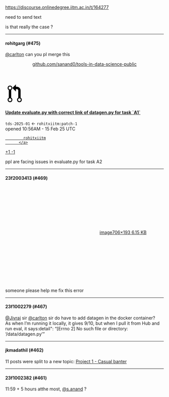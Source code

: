 https://discourse.onlinedegree.iitm.ac.in/t/164277

need to send text</p>
<p>is that really the case ?</p><hr>

<h4>rohitgarg (#475)</h4>
<p><a class="mention" href="/u/carlton">@carlton</a> can you pl merge this</p><aside class="onebox githubpullrequest" data-onebox-src="https://github.com/sanand0/tools-in-data-science-public/pull/7">
<header class="source">
<a href="https://github.com/sanand0/tools-in-data-science-public/pull/7" rel="noopener nofollow ugc" target="_blank">github.com/sanand0/tools-in-data-science-public</a>
</header>
<article class="onebox-body">
<div class="github-row" data-github-private-repo="false">
<div class="github-icon-container" title="Pull Request">
<svg aria-hidden="true" class="github-icon" height="60" viewbox="0 0 12 16" width="60"><path d="M11 11.28V5c-.03-.78-.34-1.47-.94-2.06C9.46 2.35 8.78 2.03 8 2H7V0L4 3l3 3V4h1c.27.02.48.11.69.31.21.2.3.42.31.69v6.28A1.993 1.993 0 0 0 10 15a1.993 1.993 0 0 0 1-3.72zm-1 2.92c-.66 0-1.2-.55-1.2-1.2 0-.65.55-1.2 1.2-1.2.65 0 1.2.55 1.2 1.2 0 .65-.55 1.2-1.2 1.2zM4 3c0-1.11-.89-2-2-2a1.993 1.993 0 0 0-1 3.72v6.56A1.993 1.993 0 0 0 2 15a1.993 1.993 0 0 0 1-3.72V4.72c.59-.34 1-.98 1-1.72zm-.8 10c0 .66-.55 1.2-1.2 1.2-.65 0-1.2-.55-1.2-1.2 0-.65.55-1.2 1.2-1.2.65 0 1.2.55 1.2 1.2zM2 4.2C1.34 4.2.8 3.65.8 3c0-.65.55-1.2 1.2-1.2.65 0 1.2.55 1.2 1.2 0 .65-.55 1.2-1.2 1.2z" fill-rule="evenodd"></path></svg>
</div>
<div class="github-info-container">
<h4>
<a href="https://github.com/sanand0/tools-in-data-science-public/pull/7" rel="noopener nofollow ugc" target="_blank">Update evaluate.py with correct link of datagen.py for task `A1`</a>
</h4>
<div class="branches">
<code>tds-2025-01</code> ← <code>rohitxiitm:patch-1</code>
</div>
<div class="github-info">
<div class="date">
          opened <span class="discourse-local-date" data-date="2025-02-15" data-format="ll" data-time="10:56:16" data-timezone="UTC">10:56AM - 15 Feb 25 UTC</span>
</div>
<div class="user">
<a href="https://github.com/rohitxiitm" rel="noopener nofollow ugc" target="_blank">

            rohitxiitm
          </a>
</div>
<div class="lines" title="1 commits changed 1 files with 1 additions and 1 deletions">
<a href="https://github.com/sanand0/tools-in-data-science-public/pull/7/files" rel="noopener nofollow ugc" target="_blank">
<span class="added">+1</span>
<span class="removed">-1</span>
</a>
</div>
</div>
</div>
</div>
</article>
<div class="onebox-metadata">
</div>
<div style="clear: both"></div>
</aside>
<p>ppl are facing issues in evaluate.py for task A2</p><hr>

<h4>23f2003413 (#469)</h4>
<p><div class="lightbox-wrapper"><a class="lightbox" data-download-href="/uploads/short-url/qugZ0sw5CBFFOJtKl2Mvz5NUDkE.png?dl=1" href="https://europe1.discourse-cdn.com/flex013/uploads/iitm/original/3X/b/9/b9a4995efdbe57c4d2d865982896333f8faf0c8c.png" rel="noopener nofollow ugc" title="image"><div class="meta"><svg aria-hidden="true" class="fa d-icon d-icon-far-image svg-icon"><use href="#far-image"></use></svg><span class="filename">image</span><span class="informations">706×193 6.15 KB</span><svg aria-hidden="true" class="fa d-icon d-icon-discourse-expand svg-icon"><use href="#discourse-expand"></use></svg></div></a></div><br/>
someone please help me fix this error</p><hr>

<h4>23f1002279 (#467)</h4>
<p><a class="mention" href="/u/jivraj">@Jivraj</a> sir   <a class="mention" href="/u/carlton">@carlton</a>    sir do have to add datagen in the docker container?<br/>
As when I’m running it locally, it gives 9/10, but when I pull it from Hub and run eval, it says:detail": “[Errno 2] No such file or directory: ‘/data/datagen.py’”</p><hr>

<h4>jkmadathil (#462)</h4>
<p>11 posts were split to a new topic: <a href="/t/project-1-casual-banter/167344">Project 1 - Casual banter</a></p><hr>

<h4>23f1002382 (#461)</h4>
<p>11:59 + 5 hours atthe most, <a class="mention" href="/u/s.anand">@s.anand</a> ?